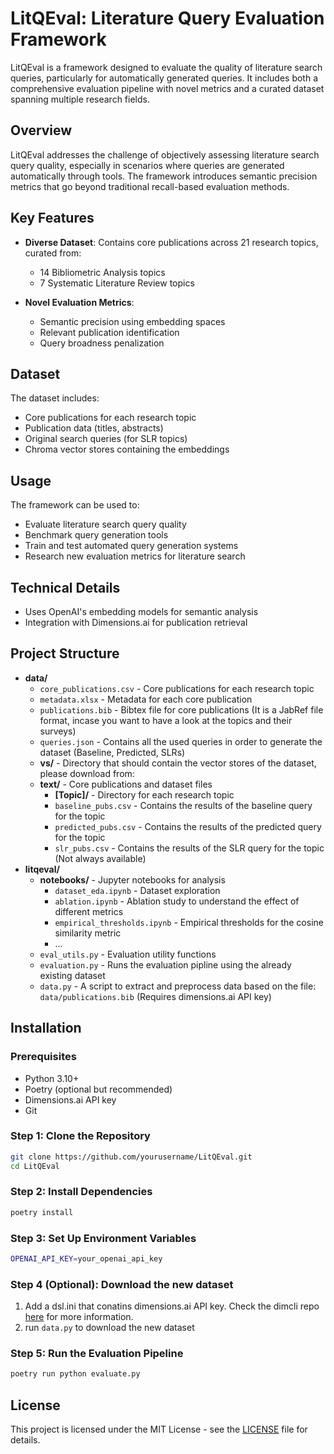 # LitQEval: Literature Query Evaluation Framework

LitQEval is a framework designed to evaluate the quality of literature search queries, particularly for automatically generated queries. It includes both a comprehensive evaluation pipeline with novel metrics and a curated dataset spanning multiple research fields.

## Overview

LitQEval addresses the challenge of objectively assessing literature search query quality, especially in scenarios where queries are generated automatically through tools. The framework introduces semantic precision metrics that go beyond traditional recall-based evaluation methods.

## Key Features

- **Diverse Dataset**: Contains core publications across 21 research topics, curated from:
  - 14 Bibliometric Analysis topics
  - 7 Systematic Literature Review topics
  
- **Novel Evaluation Metrics**:
  - Semantic precision using embedding spaces
  - Relevant publication identification
  - Query broadness penalization

## Dataset

The dataset includes:
- Core publications for each research topic
- Publication data (titles, abstracts)
- Original search queries (for SLR topics)
- Chroma vector stores containing the embeddings

## Usage

The framework can be used to:
- Evaluate literature search query quality
- Benchmark query generation tools
- Train and test automated query generation systems
- Research new evaluation metrics for literature search

## Technical Details
- Uses OpenAI's embedding models for semantic analysis
- Integration with Dimensions.ai for publication retrieval
## Project Structure
- **data/**
  - `core_publications.csv` - Core publications for each research topic
  - `metadata.xlsx` - Metadata for each core publication
  - `publications.bib` - Bibtex file for core publications (It is a JabRef file format, incase you want to have a look at the topics and their surveys)
  - `queries.json` - Contains all the used queries in order to generate the dataset (Baseline, Predicted, SLRs) 
  - **vs/** - Directory that should contain the vector stores of the dataset, please download from: 
  - **text/** - Core publications and dataset files
      - **[Topic]/** - Directory for each research topic
      - `baseline_pubs.csv` - Contains the results of the baseline query for the topic
      - `predicted_pubs.csv` - Contains the results of the predicted query for the topic
      - `slr_pubs.csv` - Contains the results of the SLR query for the topic (Not always available)
- **litqeval/**
  - **notebooks/** - Jupyter notebooks for analysis
      - `dataset_eda.ipynb` - Dataset exploration
      - `ablation.ipynb` - Ablation study to understand the effect of different metrics
      - `empirical_thresholds.ipynb` - Empirical thresholds for the cosine similarity metric
      - ...
  - `eval_utils.py` - Evaluation utility functions
  - `evaluation.py` - Runs the evaluation pipline using the already existing dataset
  - `data.py` - A script to extract and preprocess data based on the file: `data/publications.bib` (Requires dimensions.ai API key)
## Installation

### Prerequisites
- Python 3.10+
- Poetry (optional but recommended)
- Dimensions.ai API key
- Git

### Step 1: Clone the Repository
```bash
git clone https://github.com/yourusername/LitQEval.git
cd LitQEval
```

### Step 2: Install Dependencies
```bash
poetry install
```

### Step 3: Set Up Environment Variables
```bash
OPENAI_API_KEY=your_openai_api_key
```

### Step 4 (Optional): Download the new dataset
1. Add a dsl.ini that conatins dimensions.ai API key. Check the dimcli repo [here](https://github.com/digital-science/dimcli) for more information.
2. run `data.py` to download the new dataset

### Step 5: Run the Evaluation Pipeline
```bash
poetry run python evaluate.py
```

## License
This project is licensed under the MIT License - see the [LICENSE](LICENSE) file for details.






